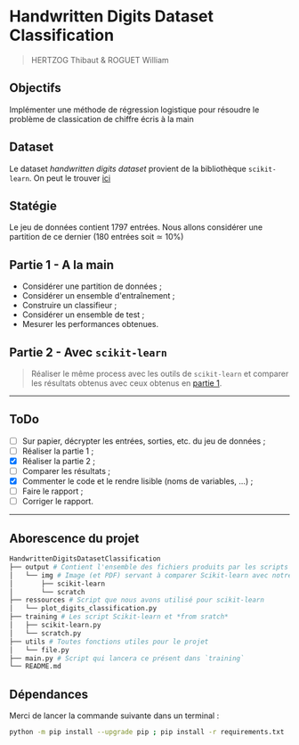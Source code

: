 # Handwritten Digits Dataset Classification
> HERTZOG Thibaut & ROGUET William

## Objectifs
Implémenter une méthode de régression logistique pour résoudre le problème de classication de chiffre écris à la main

## Dataset
Le dataset *handwritten digits dataset* provient de la bibliothèque `scikit-learn`. On peut le trouver [ici](https://scikit-learn.org/stable/datasets/toy_dataset.html#optical-recognition-of-handwritten-digits-dataset)

## Statégie
Le jeu de données contient 1797 entrées. Nous allons considérer une partition de ce dernier (180 entrées soit $\simeq$ 10%)

## Partie 1 - A la main
* Considérer une partition de données ;
* Considérer un ensemble d'entraînement ;
* Construire un classifieur ;
* Considérer un ensemble de test ;
* Mesurer les performances obtenues.

## Partie 2 -  Avec `scikit-learn`
> Réaliser le même process avec les outils de `scikit-learn` et comparer les résultats obtenus avec ceux obtenus en [partie 1](#partie-1---a-la-main).

---

## ToDo
* [ ] Sur papier, décrypter les entrées, sorties, etc. du jeu de données ;
* [ ] Réaliser la partie 1 ;
* [x] Réaliser la partie 2 ;
* [ ] Comparer les résultats ;
* [x] Commenter le code et le rendre lisible (noms de variables, ...) ;
* [ ] Faire le rapport ;
* [ ] Corriger le rapport.

---

## Aborescence du projet

```bash
HandwrittenDigitsDatasetClassification
├── output # Contient l'ensemble des fichiers produits par les scripts
│   └── img # Image (et PDF) servant à comparer Scikit-learn avec notre version *from scratch*
│       ├── scikit-learn
│       └── scratch
├── ressources # Script que nous avons utilisé pour scikit-learn
│   └── plot_digits_classification.py
├── training # Les script Scikit-learn et *from sratch*
│   ├── scikit-learn.py
│   └── scratch.py
├── utils # Toutes fonctions utiles pour le projet
│   └── file.py
├── main.py # Script qui lancera ce présent dans `training`
└── README.md
```

## Dépendances

Merci de lancer la commande suivante dans un terminal : 
```bash
python -m pip install --upgrade pip ; pip install -r requirements.txt
```